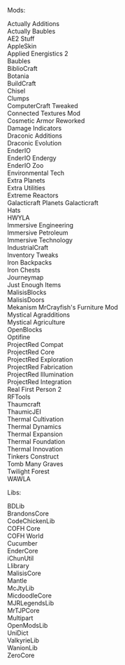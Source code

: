 Mods:

  Actually Additions  
  Actually Baubles  
  AE2 Stuff  
  AppleSkin  
  Applied Energistics 2  
  Baubles  
  BiblioCraft  
  Botania  
  BuildCraft  
  Chisel  
  Clumps  
  ComputerCraft Tweaked  
  Connected Textures Mod  
  Cosmetic Armor Reworked  
  Damage Indicators  
  Draconic Additions  
  Draconic Evolution  
  EnderIO  
  EnderIO Endergy  
  EnderIO Zoo  
  Environmental Tech  
  Extra Planets  
  Extra Utilities  
  Extreme Reactors  
  Galacticraft  Planets
  Galacticraft  
  Hats  
  HWYLA  
  Immersive Engineering  
  Immersive Petroleum  
  Immersive Technology  
  IndustrialCraft  
  Inventory Tweaks  
  Iron Backpacks  
  Iron Chests  
  Journeymap  
  Just Enough Items  
  MalisisBlocks  
  MalisisDoors  
  Mekanism 
  MrCrayfish's Furniture Mod  
  Mystical Agradditions  
  Mystical Agriculture  
  OpenBlocks  
  Optifine  
  ProjectRed Compat  
  ProjectRed Core  
  ProjectRed Exploration  
  ProjectRed Fabrication  
  ProjectRed Illumination  
  ProjectRed Integration  
  Real First Person 2  
  RFTools  
  Thaumcraft  
  ThaumicJEI  
  Thermal Cultivation  
  Thermal Dynamics  
  Thermal Expansion  
  Thermal Foundation  
  Thermal Innovation  
  Tinkers Construct  
  Tomb Many Graves  
  Twilight Forest  
  WAWLA  

Libs:

  BDLib  
  BrandonsCore  
  CodeChickenLib  
  COFH Core  
  COFH World  
  Cucumber  
  EnderCore  
  iChunUtil  
  Llibrary  
  MalisisCore  
  Mantle  
  McJtyLib  
  MicdoodleCore  
  MJRLegendsLib  
  MrTJPCore  
  Multipart  
  OpenModsLib  
  UniDict  
  ValkyrieLib  
  WanionLib  
  ZeroCore  
